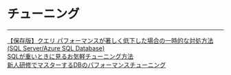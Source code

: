# チューニング

---

[【保存版】クエリ パフォーマンスが著しく低下した場合の一時的な対処方法 (SQL Server/Azure SQL Database)](https://www.nobtak.com/entry/sqlp01)  
[SQLが重いときに見るお気軽チューニング方法](https://zenn.dev/seyama/articles/81f54a4ddedf11)  
[新人研修でマスターするDBのパフォーマンスチューニング](https://recruit.gmo.jp/engineer/jisedai/blog/mysql-index-training/)  
